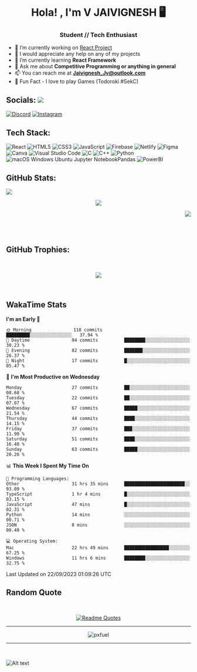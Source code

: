<h1 align="center">Hola! , I'm V JAIVIGNESH   🖥️ </h1>
<h3 align="center">Student // Tech Enthusiast </h3>

- 🔭 I’m currently working on [React Project](https://github.com/JaivigneshJv/devrev)
- 🤝 I would appreciate any help on any of my projects
- 🌱 I’m currently learning **React Framework**
- 💬 Ask me about **Competitive Programming or anything in general**
- 📫 You can reach me at **Jaivignesh_Jv@outlook.com** 
- 👾 Fun Fact -  I love to play Games (Todoroki #SekC)


## Socials:  [![](https://visitcount.itsvg.in/api?id=JaivigneshJv&icon=0&color=0)](https://visitcount.itsvg.in)

[![Discord](https://img.shields.io/badge/Discord-%237289DA.svg?logo=discord&logoColor=white)](https://discordapp.com/users/314206734971305984) [![Instagram](https://img.shields.io/badge/Instagram-%23E4405F.svg?logo=Instagram&logoColor=white)](https://instagram.com/jaivignesh_jv_) 


## Tech Stack:

![React](https://img.shields.io/badge/react-%2320232a.svg?style=for-the-badge&logo=react&logoColor=%2361DAFB) ![HTML5](https://img.shields.io/badge/html5-%23E34F26.svg?style=for-the-badge&logo=html5&logoColor=white) ![CSS3](https://img.shields.io/badge/css3-%231572B6.svg?style=for-the-badge&logo=css3&logoColor=white) ![JavaScript](https://img.shields.io/badge/javascript-%23323330.svg?style=for-the-badge&logo=javascript&logoColor=%23F7DF1E) ![Firebase](https://img.shields.io/badge/firebase-%23039BE5.svg?style=for-the-badge&logo=firebase) ![Netlify](https://img.shields.io/badge/netlify-%23000000.svg?style=for-the-badge&logo=netlify&logoColor=#00C7B7)   ![Figma](https://img.shields.io/badge/figma-%23F24E1E.svg?style=for-the-badge&logo=figma&logoColor=white) ![Canva](https://img.shields.io/badge/Canva-%2300C4CC.svg?style=for-the-badge&logo=Canva&logoColor=white)  ![Visual Studio Code](https://img.shields.io/badge/Visual%20Studio%20Code-0078d7.svg?style=for-the-badge&logo=visual-studio-code&logoColor=white) 	![C](https://img.shields.io/badge/c-%2300599C.svg?style=for-the-badge&logo=c&logoColor=white) ![C++](https://img.shields.io/badge/C++-00599C.svg?style=for-the-badge&logo=C++&logoColor=white)	![Python](https://img.shields.io/badge/python-3670A0?style=for-the-badge&logo=python&logoColor=ffdd54) 	![ ![macOS](https://img.shields.io/badge/mac%20os-000000?style=for-the-badge&logo=macos&logoColor=F0F0F0) ![Windows](https://img.shields.io/badge/Windows-0078D6?style=for-the-badge&logo=windows&logoColor=white) ![Ubuntu](https://img.shields.io/badge/Ubuntu-E95420?style=for-the-badge&logo=ubuntu&logoColor=white) ![Jupyter Notebook](https://img.shields.io/badge/jupyter-%23FA0F00.svg?style=for-the-badge&logo=jupyter&logoColor=white)Pandas](https://img.shields.io/badge/pandas-%23150458.svg?style=for-the-badge&logo=pandas&logoColor=white) ![PowerBI](https://img.shields.io/badge/Power%20BI-F2C811.svg?style=for-the-badge&logo=Power-BI&logoColor=black)
## GitHub Stats:   
<p align="left">
    <img src="https://github-readme-stats.vercel.app/api?username=JaivigneshJv&theme=chartreuse-dark&hide_border=true&include_all_commits=true&count_private=true"> 
    <!--chartreuse-dark-->
</p>
<p align="center">
    <img src="https://github-readme-streak-stats.herokuapp.com/?user=JaivigneshJv&theme=chartreuse-dark&hide_border=true"> 
</p>
<p align="right">
    <img src="https://github-readme-stats.vercel.app/api/top-langs/?username=JaivigneshJv&theme=chartreuse-dark&hide_border=true&include_all_commits=true&count_private=false&layout=compact"> 
</p>

</br>
</br>


## GitHub Trophies:

</br>


<p align="center">
<img src="https://github-profile-trophy.vercel.app/?username=JaivigneshJv&theme=nord&no-frame=true&no-bg=&column=8">
</p>
<br>

## WakaTime Stats 
<!--START_SECTION:waka-->
**I'm an Early 🐤** 

```text
🌞 Morning                118 commits         █████████░░░░░░░░░░░░░░░░   37.94 % 
🌆 Daytime                94 commits          ████████░░░░░░░░░░░░░░░░░   30.23 % 
🌃 Evening                82 commits          ███████░░░░░░░░░░░░░░░░░░   26.37 % 
🌙 Night                  17 commits          █░░░░░░░░░░░░░░░░░░░░░░░░   05.47 % 
```
📅 **I'm Most Productive on Wednesday** 

```text
Monday                   27 commits          ██░░░░░░░░░░░░░░░░░░░░░░░   08.68 % 
Tuesday                  22 commits          ██░░░░░░░░░░░░░░░░░░░░░░░   07.07 % 
Wednesday                67 commits          █████░░░░░░░░░░░░░░░░░░░░   21.54 % 
Thursday                 44 commits          ████░░░░░░░░░░░░░░░░░░░░░   14.15 % 
Friday                   37 commits          ███░░░░░░░░░░░░░░░░░░░░░░   11.90 % 
Saturday                 51 commits          ████░░░░░░░░░░░░░░░░░░░░░   16.40 % 
Sunday                   63 commits          █████░░░░░░░░░░░░░░░░░░░░   20.26 % 
```


📊 **This Week I Spent My Time On** 

```text
💬 Programming Languages: 
Other                    31 hrs 35 mins      ███████████████████████░░   93.09 % 
TypeScript               1 hr 4 mins         █░░░░░░░░░░░░░░░░░░░░░░░░   03.15 % 
JavaScript               47 mins             █░░░░░░░░░░░░░░░░░░░░░░░░   02.31 % 
Python                   14 mins             ░░░░░░░░░░░░░░░░░░░░░░░░░   00.71 % 
JSON                     8 mins              ░░░░░░░░░░░░░░░░░░░░░░░░░   00.40 % 

💻 Operating System: 
Mac                      22 hrs 49 mins      █████████████████░░░░░░░░   67.25 % 
Windows                  11 hrs 6 mins       ████████░░░░░░░░░░░░░░░░░   32.75 % 
```


 Last Updated on 22/09/2023 01:09:26 UTC
<!--END_SECTION:waka-->


## Random Quote
<br>
<div align="center">
    
[![Readme Quotes](https://quotes-github-readme.vercel.app/api?type=horizontal&theme=dark)](https://github.com/piyushsuthar/github-readme-quotes)
    
<div>

    
<hr>
    
![pxfuel](https://github.com/JaivigneshJv/JaivigneshJv/assets/71516398/7e0aaf9b-dac3-40dc-862b-142bc73e1d81)

<hr>
<br>



<div align="left">

![Alt text](https://spotify-recently-played-readme.vercel.app/api?user=sut7ldiris58n498eclptmp1s&width=1000)
    
<div>


    
    
<!-- created with https://gprm.itsvg.in and modified -->
